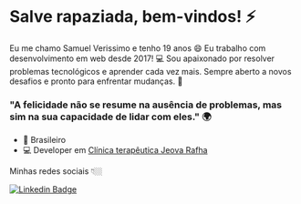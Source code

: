 # Salve rapaziada, bem-vindos! ⚡

Eu me chamo Samuel Verissimo e tenho 19 anos 😄
Eu trabalho com desenvolvimento em web desde 2017! 💻
Sou apaixonado por resolver problemas tecnológicos e aprender cada vez mais. Sempre aberto a novos desafios e pronto para enfrentar mudanças. 🧠

### "A felicidade não se resume na ausência de problemas, mas sim na sua capacidade de lidar com eles." 🌍

- 📍 Brasileiro
- 💻 Developer em [Clínica terapêutica Jeova Rafha](http://ctjeovarafha.com/website/)


Minhas redes sociais 👇🏼

[![Linkedin Badge](https://img.shields.io/badge/-LinkedIn-blue?style=flat-square&logo=Linkedin&logoColor=white&link=https://www.linkedin.com/in/isadora-rodrigues-stangarlin-48402b141/)](https://www.linkedin.com/in/samuel-verissimo-8291321aa/) 



<!--
**Samuel-Verissimo/Samuel-Verissimo** is a ✨ _special_ ✨ repository because its `README.md` (this file) appears on your GitHub profile.

Here are some ideas to get you started:

- 🔭 I’m currently working on ...
- 🌱 I’m currently learning ...
- 👯 I’m looking to collaborate on ...
- 🤔 I’m looking for help with ...
- 💬 Ask me about ...
- 📫 How to reach me: ...
- 😄 Pronouns: ...
- ⚡ Fun fact: ...
-->
